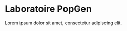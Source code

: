 <!-- src/content/fr/hero.md -->
# Laboratoire PopGen
> <!-- À remplacer par un résumé percutant -->
Lorem ipsum dolor sit amet, consectetur adipiscing elit.

<!--
PROMPT : Deux phrases expliquant comment le labo…
-->
